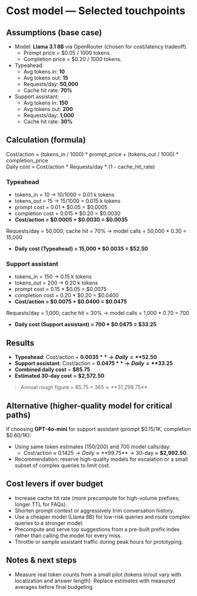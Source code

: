 # Cost model — Selected touchpoints

## Assumptions (base case)
- Model: **Llama 3.1 8B** via OpenRouter (chosen for cost/latency tradeoff).  
  - Prompt price = $0.05 / 1000 tokens.  
  - Completion price = $0.20 / 1000 tokens.
- Typeahead:
  - Avg tokens in: **10**  
  - Avg tokens out: **15**  
  - Requests/day: **50,000**  
  - Cache hit rate: **70%**
- Support assistant:
  - Avg tokens in: **150**  
  - Avg tokens out: **200**  
  - Requests/day: **1,000**  
  - Cache hit rate: **30%**

## Calculation (formula)
Cost/action = (tokens_in / 1000) * prompt_price + (tokens_out / 1000) * completion_price  
Daily cost = Cost/action * Requests/day * (1 - cache_hit_rate)

### Typeahead
- tokens_in = 10 → 10/1000 = 0.01 k tokens  
- tokens_out = 15 → 15/1000 = 0.015 k tokens  
- prompt cost = 0.01 * $0.05 = $0.0005  
- completion cost = 0.015 * $0.20 = $0.0030  
- **Cost/action = $0.0005 + $0.0030 = $0.0035**

Requests/day = 50,000; cache hit = 70% → model calls = 50,000 * 0.30 = 15,000  
- **Daily cost (Typeahead) = 15,000 * $0.0035 = $52.50**

### Support assistant
- tokens_in = 150 → 0.15 k tokens  
- tokens_out = 200 → 0.20 k tokens  
- prompt cost = 0.15 * $0.05 = $0.0075  
- completion cost = 0.20 * $0.20 = $0.0400  
- **Cost/action = $0.0075 + $0.0400 = $0.0475**

Requests/day = 1,000; cache hit = 30% → model calls = 1,000 * 0.70 = 700  
- **Daily cost (Support assistant) = 700 * $0.0475 = $33.25**

## Results
- **Typeahead**: Cost/action = **$0.0035** → Daily = **$52.50**  
- **Support assistant**: Cost/action = **$0.0475** → Daily = **$33.25**  
- **Combined daily cost** = **$85.75**  
- **Estimated 30-day cost** ≈ **$2,572.50**

> Annual rough figure = $85.75 * 365 ≈ **$31,298.75**

## Alternative (higher-quality model for critical paths)
If choosing **GPT-4o-mini** for support assistant (prompt $0.15/1K, completion $0.60/1K):
- Using same token estimates (150/200) and 700 model calls/day:
  - Cost/action ≈ $0.1425 → Daily ≈ **$99.75** → 30-day ≈ **$2,992.50**.
- Recommendation: reserve high-quality models for escalation or a small subset of complex queries to limit cost.

## Cost levers if over budget
- Increase cache hit rate (more precompute for high-volume prefixes; longer TTL for FAQs).  
- Shorten prompt context or aggressively trim conversation history.  
- Use a cheaper model (Llama 8B) for low-risk queries and route complex queries to a stronger model.  
- Precompute and serve top suggestions from a pre-built prefix index rather than calling the model for every miss.  
- Throttle or sample assistant traffic during peak hours for prototyping.

## Notes & next steps
- Measure real token counts from a small pilot (tokens in/out vary with localization and answer length). Replace estimates with measured averages before final budgeting.
